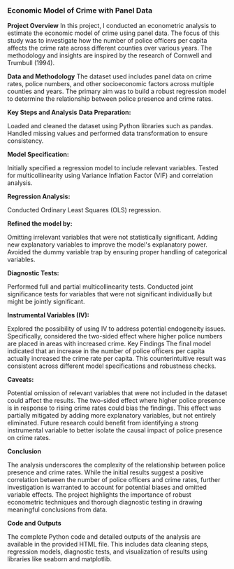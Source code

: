 ### **Economic Model of Crime with Panel Data**

**Project Overview**
In this project, I conducted an econometric analysis to estimate the economic model of crime using panel data. The focus of this study was to investigate how the number of police officers per capita affects the crime rate across different counties over various years. The methodology and insights are inspired by the research of Cornwell and Trumbull (1994).

**Data and Methodology**
The dataset used includes panel data on crime rates, police numbers, and other socioeconomic factors across multiple counties and years. The primary aim was to build a robust regression model to determine the relationship between police presence and crime rates.

**Key Steps and Analysis**
**Data Preparation:**

Loaded and cleaned the dataset using Python libraries such as pandas.
Handled missing values and performed data transformation to ensure consistency.

**Model Specification:**

Initially specified a regression model to include relevant variables.
Tested for multicollinearity using Variance Inflation Factor (VIF) and correlation analysis.

**Regression Analysis:**

Conducted Ordinary Least Squares (OLS) regression.

**Refined the model by:**

Omitting irrelevant variables that were not statistically significant.
Adding new explanatory variables to improve the model's explanatory power.
Avoided the dummy variable trap by ensuring proper handling of categorical variables.

**Diagnostic Tests:**

Performed full and partial multicollinearity tests.
Conducted joint significance tests for variables that were not significant individually but might be jointly significant.

**Instrumental Variables (IV):**

Explored the possibility of using IV to address potential endogeneity issues. Specifically, considered the two-sided effect where higher police numbers are placed in areas with increased crime.
Key Findings
The final model indicated that an increase in the number of police officers per capita actually increased the crime rate per capita.
This counterintuitive result was consistent across different model specifications and robustness checks.

**Caveats:**

Potential omission of relevant variables that were not included in the dataset could affect the results.
The two-sided effect where higher police presence is in response to rising crime rates could bias the findings. This effect was partially mitigated by adding more explanatory variables, but not entirely eliminated.
Future research could benefit from identifying a strong instrumental variable to better isolate the causal impact of police presence on crime rates.

**Conclusion**

The analysis underscores the complexity of the relationship between police presence and crime rates. While the initial results suggest a positive correlation between the number of police officers and crime rates, further investigation is warranted to account for potential biases and omitted variable effects. The project highlights the importance of robust econometric techniques and thorough diagnostic testing in drawing meaningful conclusions from data.

**Code and Outputs**

The complete Python code and detailed outputs of the analysis are available in the provided HTML file. This includes data cleaning steps, regression models, diagnostic tests, and visualization of results using libraries like seaborn and matplotlib.
